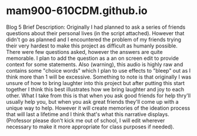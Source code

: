 # mam900-610CDM.github.io

Blog 5 Brief Description: Originally I had planned to ask a series of friends questions about their personal lives (in the script attached). However that didn't go as planned and I encountered the problem of my friends trying their very hardest to make this project as difficult as humanly possible. There were few questions asked, however the answers are quite memorable. I plan to add the question as a an on screen edit to provide context for some statements. Also (warning), this audio is highly raw and contains some "choice words" which I plan to use effects to "bleep" out as I think more than 1 will be excessive. Something to note is that originally I was unsure of how to bring laughter into this project but after putting this start together I think this best illustrates how we bring laughter and joy to each other. What I take from this is that when you ask good friends for help thry'll usually help you, but when you ask great friends they'll come up with a unique way to help. However it will create memories of the ideation process that will last a lifetime and I think that's what this narrative displays. (Professor please don't kick me out of school, I will edit wherever necessary to make it more appropriate for class purposes if needed).


